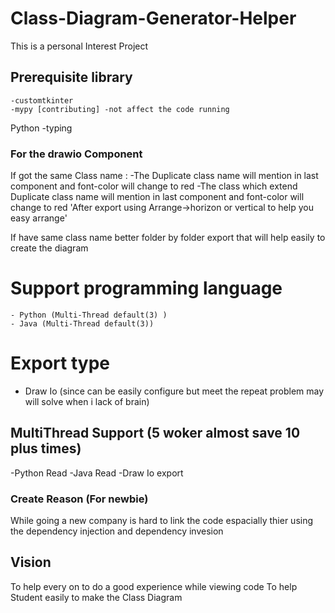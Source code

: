 # Class-Diagram-Generator-Helper
This is a personal Interest Project

## Prerequisite library
    -customtkinter
    -mypy [contributing] -not affect the code running
Python 
    -typing

### For the drawio Component
If got the same Class name :
    -The Duplicate class name will mention in last component and font-color will change to red
    -The class which extend Duplicate class name will mention in last component and font-color will change to red
'After export using Arrange->horizon or vertical to help you easy arrange'

If have same class name better folder by folder export that will help easily to create the diagram

# Support programming language  
    - Python (Multi-Thread default(3) )
    - Java (Multi-Thread default(3)) 

# Export type
- Draw Io (since can be easily configure but meet the repeat problem may will solve when i lack of brain)

## MultiThread Support (5 woker almost save 10 plus times)
-Python Read
-Java Read
-Draw Io export

### Create Reason (For newbie)
While going a new company is hard to link the code espacially thier using the dependency injection and dependency invesion

## Vision
To help every on to do a good experience while viewing code
To help Student easily to make the Class Diagram
